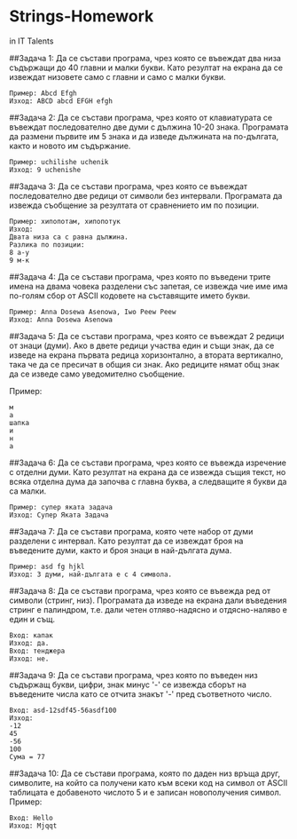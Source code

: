 # Strings-Homework
in IT Talents

##Задача 1:
Да се състави програма, чрез която се въвеждат два низа съдържащи
до 40 главни и малки букви.
Като резултат на екрана да се извеждат низовете само с главни и само
с малки букви.

    Пример: Abcd Efgh
    Изход: ABCD abcd EFGH efgh
##Задача 2:
Да се състави програма, чрез която от клавиатурата се въвеждат
последователно две думи с дължина 10-20 знака.
Програмата да размени първите им 5 знака и да изведе дължината на
по-дългата, както и новото им съдържание.

    Пример: uchilishe uchenik
    Изход: 9 uchenishe
##Задача 3:
Да се състави програма, чрез която се въвеждат последователно две
редици от символи без интервали.
Програмата да извежда съобщение за резултата от сравнението им по
позиции.

    Пример: хипопотам, хипопотук
    Изход:
    Двата низа са с равна дължина.
    Разлика по позиции:
    8 а-у
    9 м-к
##Задача 4:
Да се състави програма, чрез която по въведени трите имена на двама
човека разделени със запетая, се извежда чие име има по-голям сбор
от ASCII кодовете на съставящите името букви.

    Пример: Anna Dosewa Asenowa, Iwo Peew Peew
    Изход: Anna Dosewa Asenowa
##Задача 5:
Да се състави програма, чрез която се въвеждат 2 редици от знаци
(думи).
Ако в двете редици участва един и същи знак, да се изведе на екрана
първата редица хоризонтално, а втората вертикално, така че да се
пресичат в общия си знак.
Ако редиците нямат общ знак да се изведе само уведомително
съобщение.

Пример:

    м
    а
    шапка
    и
    н
    а
##Задача 6:
Да се състави програма, чрез която се въвежда изречение с отделни
думи.
Като резултат на екрана да се извежда същия текст, но всяка отделна
дума да започва с главна буква, а следващите я букви да са малки.

    Пример: супер яката задача
    Изход: Супер Яката Задача
##Задача 7:
Да се състави програма, която чете набор от думи разделени с
интервал.
Като резултат да се извеждат броя на въведените думи, както и броя
знаци в най-дългата дума.

    Пример: asd fg hjkl
    Изход: 3 думи, най-дългата е с 4 символа.
##Задача 8:
Да се състави програма, чрез която се въвежда ред от символи
(стринг, низ).
Програмата да изведе на екрана дали въведения стринг е палиндром,
т.е. дали четен отляво-надясно и отдясно-наляво е един и същ.

    Вход: капак
    Изход: да.
    Вход: тенджера
    Изход: не.
##Задача 9:
Да се състави програма, чрез която по въведен низ съдържащ букви,
цифри, знак минус '-' се извежда сборът на въведените числа като се
отчита знакът '-' пред съответното число.

    Вход: asd-12sdf45-56asdf100
    Изход:
    -12
    45
    -56
    100
    Сума = 77
##Задача 10:
Да се състави програма, която по даден низ връща друг,
символите, на който са получени като към всеки код на символ
от ASCII таблицата е добавеното числото 5 и е записан
новополучения символ.
Пример:

    Вход: Hello
    Изход: Mjqqt

